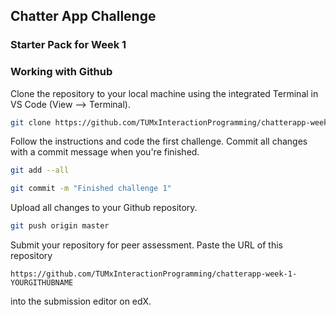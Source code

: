 ## Chatter App Challenge
### Starter Pack for Week 1

### Working with Github

Clone the repository to your local machine using the integrated Terminal in VS Code (View --> Terminal).

```bash
git clone https://github.com/TUMxInteractionProgramming/chatterapp-week-1-YOURGITHUBNAME
```

Follow the instructions and code the first challenge. Commit all changes with a commit message when you're finished.

```bash
git add --all
```

```bash
git commit -m "Finished challenge 1"
```

Upload all changes to your Github repository.

```bash
git push origin master
```

Submit your repository for peer assessment. Paste the URL of this repository

```url
https://github.com/TUMxInteractionProgramming/chatterapp-week-1-YOURGITHUBNAME
```

into the submission editor on edX.
